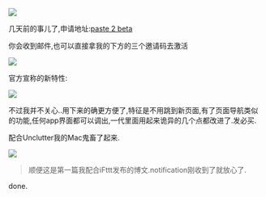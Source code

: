 ![](https://o4dyfn0ef.qnssl.com/image/Screen%20Shot%202016-02-13%20at%2015.21.40.png?imageView2/2/h/400) 

几天前的事儿了,申请地址:[paste 2 beta](http://pasteapp.me/beta) 

你会收到邮件,也可以直接拿我的下方的三个邀请码去激活

![](https://o4dyfn0ef.qnssl.com/image/Screen%20Shot%202016-02-13%20at%2015.25.51.png?imageView2/2/h/400) 

官方宣称的新特性:

![](https://o4dyfn0ef.qnssl.com/image/Screen%20Shot%202016-02-13%20at%2015.23.51.png?imageView2/2/h/400) 

不过我并不关心..用下来的确更方便了,特征是不用跳到新页面,有了页面导航类似的功能,任何app界面都可以调出,一代里面用起来诡异的几个点都改进了.发必买. 

配合Unclutter我的Mac鬼畜了起来.

![](https://o4dyfn0ef.qnssl.com/image/Screen%20Shot%202016-02-13%20at%2015.17.42.png?imageView2/2/h/600) 

> 顺便这是第一篇我配合iFttt发布的博文.notification刚收到了就放心了. 

done. 